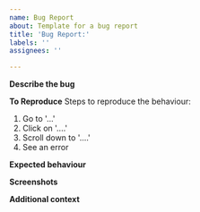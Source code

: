```yaml
---
name: Bug Report
about: Template for a bug report
title: 'Bug Report:'
labels: ''
assignees: ''

---
```


**Describe the bug**


**To Reproduce**
Steps to reproduce the behaviour:
1. Go to '...'
2. Click on '....'
3. Scroll down to '....'
4. See an error

**Expected behaviour**


**Screenshots**



**Additional context**

